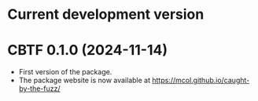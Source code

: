# Current development version

# CBTF 0.1.0 (2024-11-14)

- First version of the package.
- The package website is now available at
  https://mcol.github.io/caught-by-the-fuzz/

